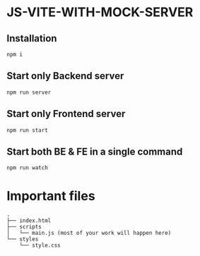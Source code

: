 # JS-VITE-WITH-MOCK-SERVER

## Installation
```
npm i
```

## Start only Backend server
```
npm run server
```

## Start only Frontend server
```
npm run start
```

## Start both BE & FE in a single command
```
npm run watch
```

# Important files
```
.
├── index.html
├── scripts
│   └── main.js (most of your work will happen here)
└── styles
    └── style.css
```
